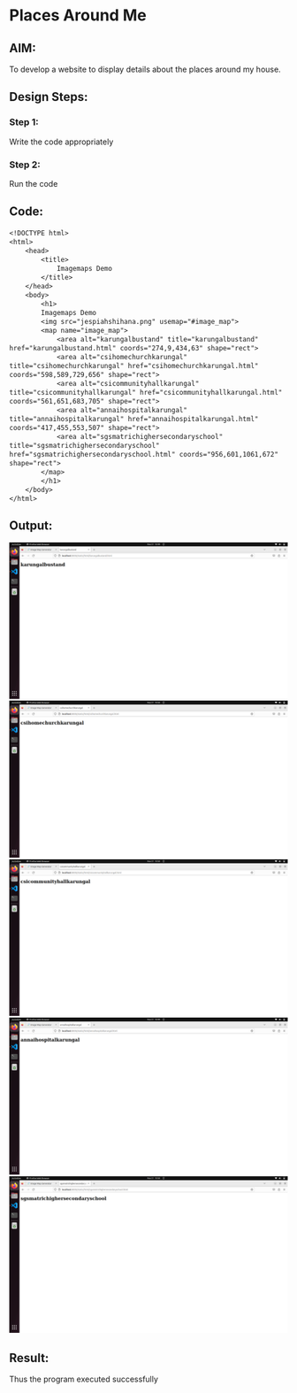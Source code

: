 # Places Around Me
## AIM:
To develop a website to display details about the places around my house.

## Design Steps:

### Step 1:
Write the code appropriately
### Step 2:
Run the code
## Code:
```
<!DOCTYPE html>
<html>
    <head>
        <title>
            Imagemaps Demo
        </title>
    </head>
    <body>
        <h1>
        Imagemaps Demo
        <img src="jespiahshihana.png" usemap="#image_map">
        <map name="image_map">
            <area alt="karungalbustand" title="karungalbustand" href="karungalbustand.html" coords="274,9,434,63" shape="rect">
            <area alt="csihomechurchkarungal" title="csihomechurchkarungal" href="csihomechurchkarungal.html" coords="598,589,729,656" shape="rect">
            <area alt="csicommunityhallkarungal" title="csicommunityhallkarungal" href="csicommunityhallkarungal.html" coords="561,651,683,705" shape="rect">
            <area alt="annaihospitalkarungal" title="annaihospitalkarungal" href="annaihospitalkarungal.html" coords="417,455,553,507" shape="rect">
            <area alt="sgsmatrichighersecondaryschool" title="sgsmatrichighersecondaryschool" href="sgsmatrichighersecondaryschool.html" coords="956,601,1061,672" shape="rect">
        </map>
        </h1>
    </body>
</html>
```
## Output:
![output](./karungalbustand.png)
![output](./csihomechurchkarungak.png)
![output](./csicommunityhallkarungal.png)
![output](./annaihospitalkarungal.png)
![output](./sgsmatrichighersecondaryschool.png)

## Result:
Thus the program executed successfully